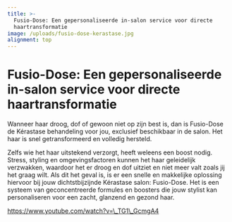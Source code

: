 ```yaml
---
title: >-
  Fusio-Dose: Een gepersonaliseerde in-salon service voor directe
  haartransformatie
image: /uploads/fusio-dose-kerastase.jpg
alignment: top
---
```

# Fusio-Dose: Een gepersonaliseerde in-salon service voor directe haartransformatie

Wanneer haar droog, dof of gewoon niet op zijn best is, dan is Fusio-Dose de Kérastase behandeling voor jou, exclusief beschikbaar in de salon. Het haar is snel getransformeerd en volledig hersteld.

Zelfs wie het haar uitstekend verzorgt, heeft weleens een boost nodig. Stress, styling en omgevingsfactoren kunnen het haar geleidelijk verzwakken, waardoor het er droog en dof uitziet en niet meer valt zoals jij het graag wilt. Als dit het geval is, is er een snelle en makkelijke oplossing hiervoor bij jouw dichtstbijzijnde Kérastase salon: Fusio-Dose. Het is een systeem van geconcentreerde formules en boosters die jouw stylist kan personaliseren voor een zacht, glanzend en gezond haar.

https://www.youtube.com/watch?v=\_TG1\_GcmgA4

&nbsp;
